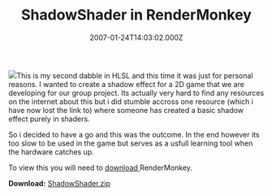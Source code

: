 ﻿---
coverImage: /images/fallback-post-header.png
date: '2007-01-24T14:03:02.000Z'
tags: []
title: ShadowShader in RenderMonkey
oldUrl: /hlsl/shadowshader-in-rendermonkey
---

![](https://www.mikecann.blog/wp-content/uploads/Image/RM02.png)This is my second dabble in HLSL and this time it was just for personal reasons. I wanted to create a shadow effect for a 2D game that we are developing for our group project. Its actually very hard to find any resources on the internet about this but i did stumble accross one resource (which i have now lost the link to) where someone has created a basic shadow effect purely in shaders.

<!-- more -->

So i decided to have a go and this was the outcome. In the end however its too slow to be used in the game but serves as a usfull learning tool when the hardware catches up.

To view this you will need to [download ](https://ati.amd.com/developer/rendermonkey/downloads.html)RenderMonkey.

**Download:** [ShadowShader.zip](https://www.mikecann.blog/wp-content/uploads/File/ShadowShader.zip)
